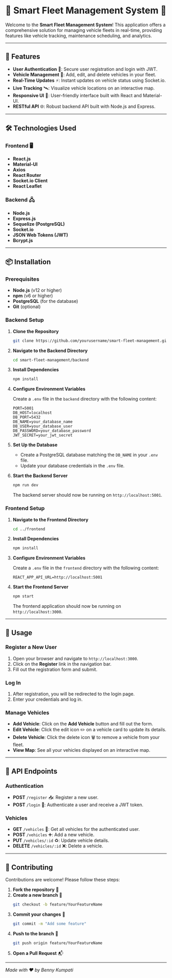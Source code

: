 # 🚚 Smart Fleet Management System 🚀

Welcome to the **Smart Fleet Management System**! This application offers a comprehensive solution for managing vehicle fleets in real-time, providing features like vehicle tracking, maintenance scheduling, and analytics.

---

## 🌟 Features

- **User Authentication** 🔐: Secure user registration and login with JWT.
- **Vehicle Management** 🚗: Add, edit, and delete vehicles in your fleet.
- **Real-Time Updates** ⚡: Instant updates on vehicle status using Socket.io.
- **Live Tracking** 🛰️: Visualize vehicle locations on an interactive map.
- **Responsive UI** 🎨: User-friendly interface built with React and Material-UI.
- **RESTful API** 🌐: Robust backend API built with Node.js and Express.

---

## 🛠️ Technologies Used

### Frontend 🖥️

- **React.js**
- **Material-UI**
- **Axios**
- **React Router**
- **Socket.io Client**
- **React Leaflet**

### Backend 🖧

- **Node.js**
- **Express.js**
- **Sequelize (PostgreSQL)**
- **Socket.io**
- **JSON Web Tokens (JWT)**
- **Bcrypt.js**

---

## 📦 Installation

### Prerequisites

- **Node.js** (v12 or higher)
- **npm** (v6 or higher)
- **PostgreSQL** (for the database)
- **Git** (optional)

### Backend Setup

1. **Clone the Repository**

   ```bash
   git clone https://github.com/yourusername/smart-fleet-management.git
   ```

2. **Navigate to the Backend Directory**

   ```bash
   cd smart-fleet-management/backend
   ```

3. **Install Dependencies**

   ```bash
   npm install
   ```

4. **Configure Environment Variables**

   Create a `.env` file in the `backend` directory with the following content:

   ```env
   PORT=5001
   DB_HOST=localhost
   DB_PORT=5432
   DB_NAME=your_database_name
   DB_USER=your_database_user
   DB_PASSWORD=your_database_password
   JWT_SECRET=your_jwt_secret
   ```

5. **Set Up the Database**

   - Create a PostgreSQL database matching the `DB_NAME` in your `.env` file.
   - Update your database credentials in the `.env` file.

6. **Start the Backend Server**

   ```bash
   npm run dev
   ```

   The backend server should now be running on `http://localhost:5001`.

### Frontend Setup

1. **Navigate to the Frontend Directory**

   ```bash
   cd ../frontend
   ```

2. **Install Dependencies**

   ```bash
   npm install
   ```

3. **Configure Environment Variables**

   Create a `.env` file in the `frontend` directory with the following content:

   ```env
   REACT_APP_API_URL=http://localhost:5001
   ```

4. **Start the Frontend Server**

   ```bash
   npm start
   ```

   The frontend application should now be running on `http://localhost:3000`.

---

## 🚀 Usage

### Register a New User

1. Open your browser and navigate to `http://localhost:3000`.
2. Click on the **Register** link in the navigation bar.
3. Fill out the registration form and submit.

### Log In

1. After registration, you will be redirected to the login page.
2. Enter your credentials and log in.

### Manage Vehicles

- **Add Vehicle**: Click on the **Add Vehicle** button and fill out the form.
- **Edit Vehicle**: Click the edit icon ✏️ on a vehicle card to update its details.
- **Delete Vehicle**: Click the delete icon 🗑️ to remove a vehicle from your fleet.
- **View Map**: See all your vehicles displayed on an interactive map.

---

## 🔗 API Endpoints

### Authentication

- **POST** `/register` 📥: Register a new user.
- **POST** `/login` 🔑: Authenticate a user and receive a JWT token.

### Vehicles

- **GET** `/vehicles` 🚚: Get all vehicles for the authenticated user.
- **POST** `/vehicles` ➕: Add a new vehicle.
- **PUT** `/vehicles/:id` ♻️: Update vehicle details.
- **DELETE** `/vehicles/:id` ❌: Delete a vehicle.

---

## 🤝 Contributing

Contributions are welcome! Please follow these steps:

1. **Fork the repository** 🍴
2. **Create a new branch** 🚧
   ```bash
   git checkout -b feature/YourFeatureName
   ```
3. **Commit your changes** 💾
   ```bash
   git commit -m "Add some feature"
   ```
4. **Push to the branch** 🚀
   ```bash
   git push origin feature/YourFeatureName
   ```
5. **Open a Pull Request** 📬

---

*Made with ❤️ by Benny Kumpati*